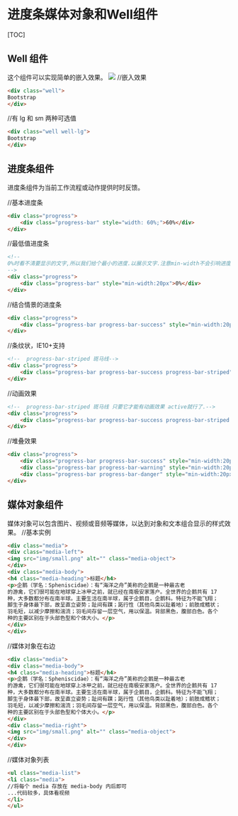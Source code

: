 # 进度条媒体对象和Well组件
[TOC]

## Well 组件
这个组件可以实现简单的嵌入效果。
![](./_image/2018-05-13-21-56-20.jpg)
//嵌入效果
```html
<div class="well">
Bootstrap
</div>
```
//有 lg 和 sm 两种可选值
```html
<div class="well well-lg">
Bootstrap
</div>
```

## 进度条组件
进度条组件为当前工作流程或动作提供时时反馈。

//基本进度条

```html
<div class="progress">
    <div class="progress-bar" style="width: 60%;">60%</div>
</div>
```
//最低值进度条
```html
<!--
0%时看不清要显示的文字,所以我们给个最小的进度.以展示文字.注意min-width不会引响进度显示.
-->
<div class="progress">
    <div class="progress-bar" style="min-width:20px">0%</div>
</div>
```
//结合情景的进度条
```html
<div class="progress">
    <div class="progress-bar progress-bar-success" style="min-width:20px;width:60%">60%</div>
</div>
```
//条纹状，IE10+支持
```html
<!--  progress-bar-striped 斑马线-->
<div class="progress">
    <div class="progress-bar progress-bar-success progress-bar-striped" style="min-width:20px;width:60%">60%</div>
</div>
```
//动画效果
```html
<!--  progress-bar-striped 斑马线 只要它才能有动画效果 active就行了.-->
<div class="progress">
    <div class="progress-bar progress-bar-success progress-bar-striped active" style="min-width:20px;width:60%">60%</div>
</div>
```
//堆叠效果
```html
<div class="progress">
    <div class="progress-bar progress-bar-success" style="min-width:20px;width:35%">35%</div>
    <div class="progress-bar progress-bar-warning" style="min-width:20px;width:20%">20%</div>
    <div class="progress-bar progress-bar-danger" style="min-width:20px;width:10%">10%</div>
</div>
```

## 媒体对象组件
媒体对象可以包含图片、视频或音频等媒体，以达到对象和文本组合显示的样式效果。
//基本实例
```html
<div class="media">
<div class="media-left">
<img src="img/small.png" alt="" class="media-object">
</div>
<div class="media-body">
<h4 class="media-heading">标题</h4>
<p>企鹅（学名：Spheniscidae）：有“海洋之舟”美称的企鹅是一种最古老
的游禽，它们很可能在地球穿上冰甲之前，就已经在南极安家落户。全世界的企鹅共有 17
种，大多数都分布在南半球。主要生活在南半球，属于企鹅目，企鹅科。特征为不能飞翔；
脚生于身体最下部，故呈直立姿势；趾间有蹼；跖行性（其他鸟类以趾着地）；前肢成鳍状；
羽毛短，以减少摩擦和湍流；羽毛间存留一层空气，用以保温。背部黑色，腹部白色。各个
种的主要区别在于头部色型和个体大小。</p>
</div>
</div>
```
//媒体对象在右边
```html
<div class="media">
<div class="media-body">
<h4 class="media-heading">标题</h4>
<p>企鹅（学名：Spheniscidae）：有“海洋之舟”美称的企鹅是一种最古老
的游禽，它们很可能在地球穿上冰甲之前，就已经在南极安家落户。全世界的企鹅共有 17
种，大多数都分布在南半球。主要生活在南半球，属于企鹅目，企鹅科。特征为不能飞翔；
脚生于身体最下部，故呈直立姿势；趾间有蹼；跖行性（其他鸟类以趾着地）；前肢成鳍状；
羽毛短，以减少摩擦和湍流；羽毛间存留一层空气，用以保温。背部黑色，腹部白色。各个
种的主要区别在于头部色型和个体大小。</p>
</div>
<div class="media-right">
<img src="img/small.png" alt="" class="media-object">
</div>
</div>
```

//媒体对象列表
```html
<ul class="media-list">
<li class="media">
//将每个 media 存放在 media-body 内后即可
...代码较多，具体看视频
</li>
</ul>
```